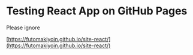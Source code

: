 # Testing React App on GitHub Pages

Please ignore

[https://futomakiyoin.github.io/site-react/](https://futomakiyoin.github.io/site-react/)
